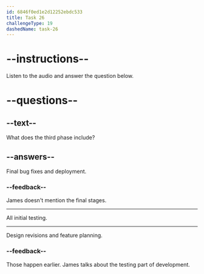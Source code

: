 ```yaml
---
id: 6846f0ed1e2d12252ebdc533
title: Task 26
challengeType: 19
dashedName: task-26
---
```


<!-- (audio) James: If all goes well, we should complete the third phase, which includes all initial testing, by the end of April. -->

# --instructions--

Listen to the audio and answer the question below.

# --questions--

## --text--

What does the third phase include?

## --answers--

Final bug fixes and deployment.

### --feedback--

James doesn't mention the final stages.

---

All initial testing.

---

Design revisions and feature planning.

### --feedback--

Those happen earlier. James talks about the testing part of development.

---

Marketing and product launch.

### --feedback--

That comes after development and testing, not during the third phase.

## --video-solution--

2

# --explanation--

James says, `The third phase, which includes all initial testing...`.

He does not mention final fixes, marketing, or early planning steps here.
